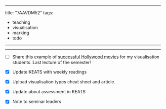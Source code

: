 
---
title: "7AAVDM52"
tags:
- teaching
- visualisation
- marking
- todo
---
---

- [ ] Share this example of [successful Hollywood movies](https://informationisbeautiful.net/visualizations/what-is-the-most-successful-hollywood-movie-of-all-time/#interactive) for my visualisation students. Last lecture of the semester!
- [x] Update KEATS with weekly readings
- [x] Upload visualisation types cheat sheet and article.
- [x] Update about assessment in KEATS
- [x] Note to seminar leaders


